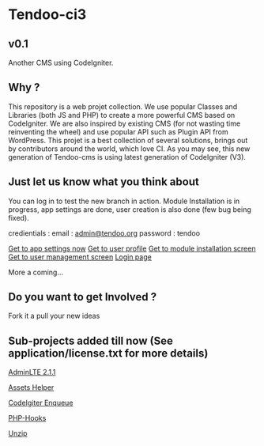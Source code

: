 Tendoo-ci3
=========
v0.1
---------
Another CMS using CodeIgniter. 

Why ?
------
This repository is a web projet collection. We use popular Classes and Libraries (both JS and PHP) to create a more powerful CMS based on CodeIgniter.
We are also inspired by existing CMS (for not wasting time reinventing the wheel) and use popular API such as Plugin API from WordPress.
This projet is a best collection of several solutions, brings out by contributors around the world, which love CI.
As you may see, this new generation of Tendoo-cms is using latest generation of CodeIgniter (V3).

Just let us know what you think about
-------------------------------------

You can log in to test the new branch in action. Module Installation is in progress, 
app settings are done, user creation is also done (few bug being fixed).

credientials : 
email : admin@tendoo.org
password : tendoo

[Get to app settings now](http://ci3.tendoo.org/index.php/dashboard/settings)
[Get to user profile](http://ci3.tendoo.org/index.php/dashboard/profile)
[Get to module installation screen](http://ci3.tendoo.org/index.php/dashboard/modules/install_zip)
[Get to user management screen](http://ci3.tendoo.org/index.php/dashboard/users)
[Login page](http://ci3.tendoo.org/index.php/sign-in)

More a coming...



Do you want to get Involved ?
-----------------------------
Fork it a pull your new ideas

Sub-projects added till now (See application/license.txt for more details)
---------------------------------------------------------------------------
[AdminLTE 2.1.1](https://github.com/almasaeed2010/AdminLTE)

[Assets Helper](https://github.com/sekati/codeigniter-asset-helper)

[CodeIgiter Enqueue](https://github.com/zajohnson/CodeIgniter-enqueue)

[PHP-Hooks](https://github.com/bainternet/PHP-Hooks)

[Unzip](https://github.com/philsturgeon/codeigniter-unzip/blob/master/libraries/Unzip.php)